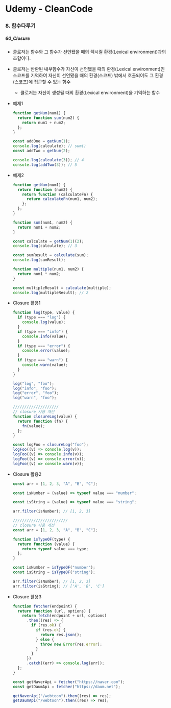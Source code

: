 # Udemy - CleanCode

### 8. 함수다루기

##### 60_Closure

* 클로저는 함수와 그 함수가 선언됐을 때의 렉시컬 환경(Lexical environment)과의 조합이다.
* 클로저는 반환된 내부함수가 자신이 선언됐을 때의 환경(Lexical environment)인 스코프를 기억하여 자신이 선언됐을 때의 환경(스코프) 밖에서 호출되어도 그 환경(스코프)에 접근할 수 있는 함수
  * 클로저는 자신이 생성될 때의 환경(Lexical environment)을 기억하는 함수




* 예제1

  ```javascript
  function getNum(num1) {
    return function sum(num2) {
      return num1 + num2;
    };
  }
  
  const addOne = getNum(1);
  console.log(calculate); // sum()
  const addTwo = getNum(2);
  
  console.log(calculate(3)); // 4
  console.log(addTwo(3)); // 5
  ```
  



* 예제2

  ```javascript
  function getNum(num1) {
    return function (num2) {
      return function (calculateFn) {
        return calculateFn(num1, num2);
      };
    };
  }
  
  function sum(num1, num2) {
    return num1 + num2;
  }
  
  const calculate = getNum(1)(2);
  console.log(calculate); // 3
  
  const sumResult = calculate(sum);
  console.log(sumResult);
  
  function multiple(num1, num2) {
    return num1 * num2;
  }
  
  const multipleResult = calculate(multiple);
  console.log(multipleResult); // 2
  
  ```
  



* Closure 활용1

  ```javascript
  function log(type, value) {
    if (type === "log") {
      console.log(value);
    }
    if (type === "info") {
      console.info(value);
    }
    if (type === "error") {
      console.error(value);
    }
    if (type === "warn") {
      console.warn(value);
    }
  }
  
  log("log", "foo");
  log("info", "foo");
  log("error", "foo");
  log("warn", "foo");
  
  ////////////////////
  // closure 사용 개선
  function closureLog(value) {
    return function (fn) {
      fn(value);
    };
  }
  
  const logFoo = closureLog("foo");
  logFoo((v) => console.log(v));
  logFoo((v) => console.info(v));
  logFoo((v) => console.error(v));
  logFoo((v) => console.warn(v));
  ```
  



* Closure 활용2

  ```javascript
  const arr = [1, 2, 3, "A", "B", "C"];
  
  const isNumber = (value) => typeof value === "number";
  
  const isString = (value) => typeof value === "string";
  
  arr.filter(isNumber); // [1, 2, 3]
  
  ////////////////////////
  // closure 사용 개선
  const arr = [1, 2, 3, "A", "B", "C"];
  
  function isTypeOF(type) {
    return function (value) {
      return typeof value === type;
    };
  }
  
  const isNumber = isTypeOF("number");
  const isString = isTypeOF("string");
  
  arr.filter(isNumber); // [1, 2, 3]
  arr.filter(isString); // ['A', 'B', 'C']
  ```
  



* Closure 활용3

  ```javascript
  function fetcher(endpoint) {
    return function (url, options) {
      return fetch(endpoint + url, options)
        .then((res) => {
          if (res.ok) {
            if (res.ok) {
              return res.json();
            } else {
              throw new Error(res.error);
            }
          }
        })
        .catch((err) => console.log(err));
    };
  }
  
  const getNaverApi = fetcher("https://naver.com");
  const getDaumApi = fetcher("https://daum.net");
  
  getNaverApi("/webtoon").then((res) => res);
  getDaumApi("/webtoon").then((res) => res);
  ```
